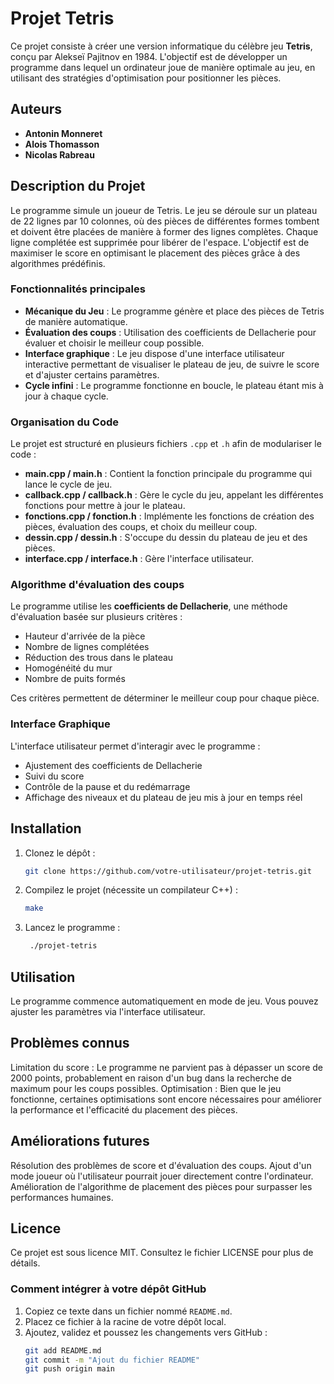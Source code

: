 # Projet Tetris

Ce projet consiste à créer une version informatique du célèbre jeu **Tetris**, conçu par Alekseï Pajitnov en 1984. L'objectif est de développer un programme dans lequel un ordinateur joue de manière optimale au jeu, en utilisant des stratégies d'optimisation pour positionner les pièces.

## Auteurs

- **Antonin Monneret**
- **Alois Thomasson**
- **Nicolas Rabreau**

## Description du Projet

Le programme simule un joueur de Tetris. Le jeu se déroule sur un plateau de 22 lignes par 10 colonnes, où des pièces de différentes formes tombent et doivent être placées de manière à former des lignes complètes. Chaque ligne complétée est supprimée pour libérer de l'espace. L'objectif est de maximiser le score en optimisant le placement des pièces grâce à des algorithmes prédéfinis.

### Fonctionnalités principales

- **Mécanique du Jeu** : Le programme génère et place des pièces de Tetris de manière automatique.
- **Évaluation des coups** : Utilisation des coefficients de Dellacherie pour évaluer et choisir le meilleur coup possible.
- **Interface graphique** : Le jeu dispose d'une interface utilisateur interactive permettant de visualiser le plateau de jeu, de suivre le score et d'ajuster certains paramètres.
- **Cycle infini** : Le programme fonctionne en boucle, le plateau étant mis à jour à chaque cycle.

### Organisation du Code

Le projet est structuré en plusieurs fichiers `.cpp` et `.h` afin de modulariser le code :

- **main.cpp / main.h** : Contient la fonction principale du programme qui lance le cycle de jeu.
- **callback.cpp / callback.h** : Gère le cycle du jeu, appelant les différentes fonctions pour mettre à jour le plateau.
- **fonctions.cpp / fonction.h** : Implémente les fonctions de création des pièces, évaluation des coups, et choix du meilleur coup.
- **dessin.cpp / dessin.h** : S'occupe du dessin du plateau de jeu et des pièces.
- **interface.cpp / interface.h** : Gère l'interface utilisateur.

### Algorithme d'évaluation des coups

Le programme utilise les **coefficients de Dellacherie**, une méthode d'évaluation basée sur plusieurs critères :

- Hauteur d'arrivée de la pièce
- Nombre de lignes complétées
- Réduction des trous dans le plateau
- Homogénéité du mur
- Nombre de puits formés

Ces critères permettent de déterminer le meilleur coup pour chaque pièce.

### Interface Graphique

L'interface utilisateur permet d'interagir avec le programme :

- Ajustement des coefficients de Dellacherie
- Suivi du score
- Contrôle de la pause et du redémarrage
- Affichage des niveaux et du plateau de jeu mis à jour en temps réel

## Installation

1. Clonez le dépôt :
   ```bash
   git clone https://github.com/votre-utilisateur/projet-tetris.git
   
2. Compilez le projet (nécessite un compilateur C++) :

   ```bash
   make

3. Lancez le programme :

   ```bash
    ./projet-tetris

## Utilisation

Le programme commence automatiquement en mode de jeu.
Vous pouvez ajuster les paramètres via l'interface utilisateur.

## Problèmes connus

Limitation du score : Le programme ne parvient pas à dépasser un score de 2000 points, probablement en raison d'un bug dans la recherche de maximum pour les coups possibles.
Optimisation : Bien que le jeu fonctionne, certaines optimisations sont encore nécessaires pour améliorer la performance et l'efficacité du placement des pièces.

## Améliorations futures

Résolution des problèmes de score et d'évaluation des coups.
Ajout d'un mode joueur où l'utilisateur pourrait jouer directement contre l'ordinateur.
Amélioration de l'algorithme de placement des pièces pour surpasser les performances humaines.

## Licence

Ce projet est sous licence MIT. Consultez le fichier LICENSE pour plus de détails.

### Comment intégrer à votre dépôt GitHub

1. Copiez ce texte dans un fichier nommé `README.md`.
2. Placez ce fichier à la racine de votre dépôt local.
3. Ajoutez, validez et poussez les changements vers GitHub :
   ```bash
   git add README.md
   git commit -m "Ajout du fichier README"
   git push origin main
